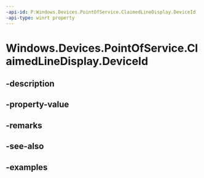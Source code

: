 ```yaml
---
-api-id: P:Windows.Devices.PointOfService.ClaimedLineDisplay.DeviceId
-api-type: winrt property
---
```


<!-- Property syntax.
public string DeviceId { get; }
-->

# Windows.Devices.PointOfService.ClaimedLineDisplay.DeviceId

## -description

## -property-value

## -remarks

## -see-also

## -examples

